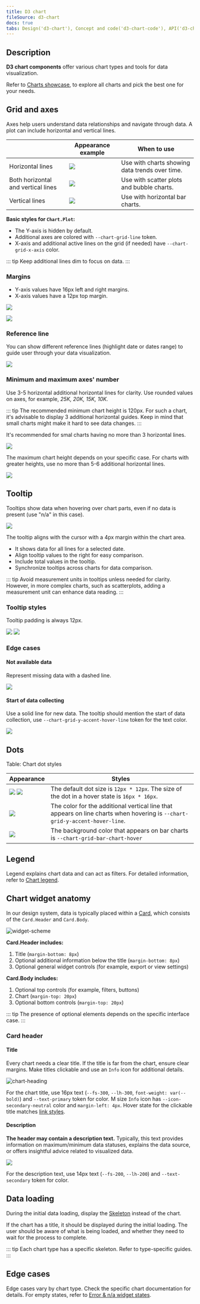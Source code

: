 ```yaml
---
title: D3 chart
fileSource: d3-chart
docs: true
tabs: Design('d3-chart'), Concept and code('d3-chart-code'), API('d3-chart-api'), A11y('d3-chart-a11y'), Changelog('d3-chart-changelog')
---
```


## Description

**D3 chart components** offer various chart types and tools for data visualization.

Refer to [Charts showcase](/data-display/chart-showcase), to explore all charts and pick the best one for your needs.

## Grid and axes

Axes help users understand data relationships and navigate through data. A plot can include horizontal and vertical lines.

|     | Appearance example | When to use |
| --- | ------------------ | ----------- |
| Horizontal lines     | ![](static/axes-horizontal.png) | Use with charts showing data trends over time. |
| Both horizontal and vertical lines    | ![](static/axes-all.png) | Use with scatter plots and bubble charts. |
| Vertical lines     | ![](static/axes-vertical.png) | Use with horizontal bar charts. |

**Basic styles for `Chart.Plot`:**

- The Y-axis is hidden by default.
- Additional axes are colored with `--chart-grid-line` token.
- X-axis and additional active lines on the grid (if needed) have `--chart-grid-x-axis` color.

::: tip
Keep additional lines dim to focus on data.
:::

### Margins

- Y-axis values have 16px left and right margins.
- X-axis values have a 12px top margin.

![](static/axes-scheme.png)

![](static/axes-scheme2.png)

### Reference line

You can show different reference lines (highlight date or dates range) to guide user through your data visualization.

![](static/reference-line.png)

### Minimum and maximum axes' number

Use 3-5 horizontal additional horizontal lines for clarity. Use rounded values on axes, for example, _25K, 20K, 15K, 10K._

::: tip
The recommended minimum chart height is 120px. For such a chart, it's advisable to display 3 additional horizontal guides. Keep in mind that small charts might make it hard to see data changes.
:::

It's recommended for smal charts having no more than 3 horizontal lines.

![](static/min-height.png)

The maximum chart height depends on your specific case. For charts with greater heights, use no more than 5-6 additional horizontal lines.

![](static/max-height.png)

## Tooltip

Tooltips show data when hovering over chart parts, even if no data is present (use "n/a" in this case).

![](static/tooltip-scheme.png)

The tooltip aligns with the cursor with a 4px margin within the chart area.

- It shows data for all lines for a selected date.
- Align tooltip values to the right for easy comparison.
- Include total values in the tooltip.
- Synchronize tooltips across charts for data comparison.

::: tip
Avoid measurement units in tooltips unless needed for clarity. However, in more complex charts, such as scatterplots, adding a measurement unit can enhance data reading.
:::

### Tooltip styles

Tooltip padding is always 12px.

![](static/tooltip-paddings.png) ![](static/tooltip-margins.png) 

### Edge cases

#### Not available data

Represent missing data with a dashed line.

![](static/partially.png)

#### Start of data collecting

Use a solid line for new data. The tooltip should mention the start of data collection, use `--chart-grid-y-accent-hover-line` token for the text color.

![](static/new-data-tooltip.png)

<!-- Table: Chart tooltip cases

| Case                     | Appearance                               | Styles            |
| ------------------------ | ---------------------------------------- | ----------------- |
| Not available data       | ![](static/partially.png)   | Use a dashed line to represent not available data. |
| Start of data collecting | ![](static/new-data-tooltip.png) | A solid line is used, and the dot color corresponds to the legend. In the tooltip, text about the beginning of data collection is 12px and has `--chart-grid-y-accent-hover-line` token for color. | -->

## Dots

Table: Chart dot styles

| Appearance        | Styles   |
| ----------------- | -------- |
| ![](static/tooltip-4.png) ![](static/tooltip-2.png) | The default dot size is `12px * 12px`. The size of the dot in a hover state is `16px * 16px`. |
| ![](static/tooltip-1.png)                                                                | The color for the additional vertical line that appears on line charts when hovering is `--chart-grid-y-accent-hover-line`. |
| ![](static/tooltip-3.png)                                                                | The background color that appears on bar charts is `--chart-grid-bar-chart-hover`                                           |

## Legend

Legend explains chart data and can act as filters. For detailed information, refer to [Chart legend](/data-display/chart-legend/chart-legend).

## Chart widget anatomy

In our design system, data is typically placed within a [Card](/components/card/card), which consists of the `Card.Header` and `Card.Body`.

![widget-scheme](static/widget-paddings.png)

**Card.Header includes:**

   1. Title (`margin-bottom: 8px`)
   2. Optional additional information below the title (`margin-bottom: 8px`)
   3. Optional general widget controls (for example, export or view settings)

**Card.Body includes:**

   1. Optional top controls (for example, filters, buttons)
   2. Chart (`margin-top: 20px`)
   3. Optional bottom controls (`margin-top: 20px`)

::: tip
The presence of optional elements depends on the specific interface case.
:::

### Card header

#### Title

Every chart needs a clear title. If the title is far from the chart, ensure clear margins. Make titles clickable and use an `Info` icon for additional details.

![chart-heading](static/heading.png)

For the chart title, use 16px text (`--fs-300`, `--lh-300`, `font-weight: var(--bold)`) and `--text-primary` token for color. M size `Info` icon has `--icon-secondary-neutral` color and `margin-left: 4px`. Hover state for the clickable title matches [link styles](/components/link/link).

#### Description

**The header may contain a description text.** Typically, this text provides information on maximum/minimum data statuses, explains the data source, or offers insightful advice related to visualized data.

![](static/subtitle.png)

For the description text, use 14px text (`--fs-200`, `--lh-200`) and `--text-secondary` token for color.

## Data loading

During the initial data loading, display the [Skeleton](/components/skeleton/skeleton) instead of the chart.

If the chart has a title, it should be displayed during the initial loading. The user should be aware of what is being loaded, and whether they need to wait for the process to complete.

::: tip
Each chart type has a specific skeleton. Refer to type-specific guides.
:::

## Edge cases

Edge cases vary by chart type. Check the specific chart documentation for details. For empty states, refer to [Error & n/a widget states](/components/widget-empty/widget-empty).
